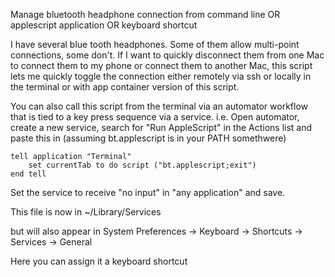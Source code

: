 Manage bluetooth headphone connection from command line OR applescript application OR keyboard shortcut

I have several blue tooth headphones. Some of them allow multi-point connections, some don't. If I want to quickly disconnect them from one Mac to connect them to my phone or connect them to another Mac, this script lets me quickly toggle the connection either remotely via ssh or locally in the terminal or with app container version of this script.

You can also call this script from the terminal via an automator workflow that is tied to a key press sequence via a service.
i.e. Open automator, create a new service, search for "Run AppleScript" in the Actions list and paste this in (assuming bt.applescript is in your PATH somethwere)

    tell application "Terminal"
	    set currentTab to do script ("bt.applescript;exit")
    end tell
    
Set the service to receive "no input" in "any application" and save.

This file is now in ~/Library/Services

but will also appear in System Preferences -> Keyboard -> Shortcuts -> Services -> General

Here you can assign it a keyboard shortcut
